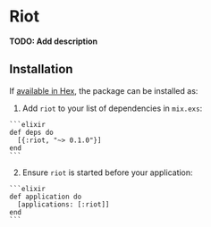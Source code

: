 # Riot

**TODO: Add description**

## Installation

If [available in Hex](https://hex.pm/docs/publish), the package can be installed as:

  1. Add `riot` to your list of dependencies in `mix.exs`:

    ```elixir
    def deps do
      [{:riot, "~> 0.1.0"}]
    end
    ```

  2. Ensure `riot` is started before your application:

    ```elixir
    def application do
      [applications: [:riot]]
    end
    ```

